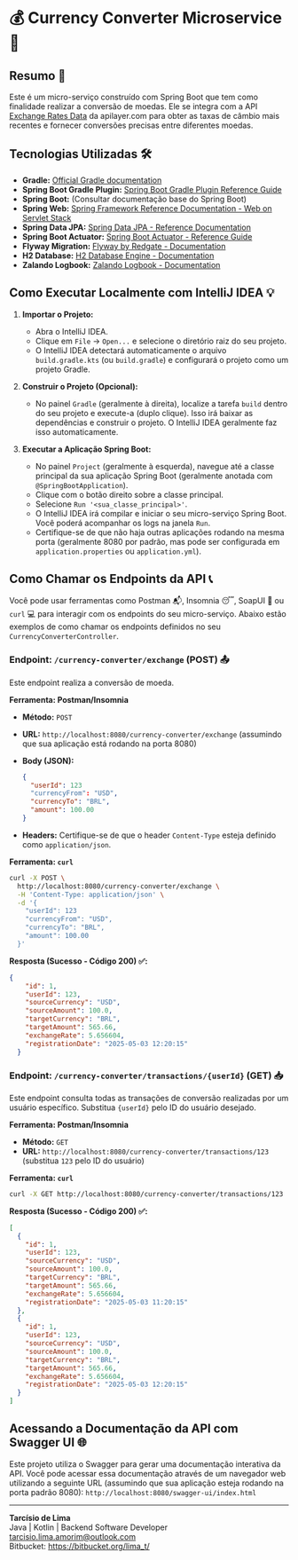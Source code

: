 # 💰 Currency Converter Microservice 🔄

## Resumo 📝

Este é um micro-serviço construído com Spring Boot que tem como finalidade realizar a conversão de moedas. Ele se integra com a API [Exchange Rates Data](https://apilayer.com/marketplace/exchangerates_data-api?utm_source=apilayermarketplace&utm_medium=featured) da apilayer.com para obter as taxas de câmbio mais recentes e fornecer conversões precisas entre diferentes moedas.

## Tecnologias Utilizadas 🛠️

* **Gradle:** [Official Gradle documentation](https://docs.gradle.org/)
* **Spring Boot Gradle Plugin:** [Spring Boot Gradle Plugin Reference Guide](https://docs.spring.io/spring-boot/docs/current/gradle-plugin/reference/htmlsingle/)
* **Spring Boot:** (Consultar documentação base do Spring Boot)
* **Spring Web:** [Spring Framework Reference Documentation - Web on Servlet Stack](https://docs.spring.io/spring-framework/reference/web.html)
* **Spring Data JPA:** [Spring Data JPA - Reference Documentation](https://spring.io/projects/spring-data-jpa)
* **Spring Boot Actuator:** [Spring Boot Actuator - Reference Guide](https://docs.spring.io/spring-boot/docs/current/reference/html/actuator.html)
* **Flyway Migration:** [Flyway by Redgate - Documentation](https://flywaydb.org/documentation/)
* **H2 Database:** [H2 Database Engine - Documentation](https://www.h2database.com/html/index.html)
* **Zalando Logbook:** [Zalando Logbook - Documentation](https://zalando.github.io/logbook/)

## Como Executar Localmente com IntelliJ IDEA 💡

1.  **Importar o Projeto:**
    * Abra o IntelliJ IDEA.
    * Clique em `File` -> `Open...` e selecione o diretório raiz do seu projeto.
    * O IntelliJ IDEA detectará automaticamente o arquivo `build.gradle.kts` (ou `build.gradle`) e configurará o projeto como um projeto Gradle.

2.  **Construir o Projeto (Opcional):**
    * No painel `Gradle` (geralmente à direita), localize a tarefa `build` dentro do seu projeto e execute-a (duplo clique). Isso irá baixar as dependências e construir o projeto. O IntelliJ IDEA geralmente faz isso automaticamente.

3.  **Executar a Aplicação Spring Boot:**
    * No painel `Project` (geralmente à esquerda), navegue até a classe principal da sua aplicação Spring Boot (geralmente anotada com `@SpringBootApplication`).
    * Clique com o botão direito sobre a classe principal.
    * Selecione `Run '<sua_classe_principal>'`.
    * O IntelliJ IDEA irá compilar e iniciar o seu micro-serviço Spring Boot. Você poderá acompanhar os logs na janela `Run`.
    * Certifique-se de que não haja outras aplicações rodando na mesma porta (geralmente 8080 por padrão, mas pode ser configurada em `application.properties` ou `application.yml`).

## Como Chamar os Endpoints da API 📞

Você pode usar ferramentas como Postman 📬, Insomnia 😴, SoapUI 🧼 ou `curl` 💻 para interagir com os endpoints do seu micro-serviço. Abaixo estão exemplos de como chamar os endpoints definidos no seu `CurrencyConverterController`.

### Endpoint: `/currency-converter/exchange` (POST) 📤

Este endpoint realiza a conversão de moeda.

**Ferramenta: Postman/Insomnia**

* **Método:** `POST`
* **URL:** `http://localhost:8080/currency-converter/exchange` (assumindo que sua aplicação está rodando na porta 8080)
* **Body (JSON):**

    ```json
    {
      "userId": 123
      "currencyFrom": "USD",
      "currencyTo": "BRL",
      "amount": 100.00
    }
    ```

* **Headers:** Certifique-se de que o header `Content-Type` esteja definido como `application/json`.

**Ferramenta: `curl`**

```bash
curl -X POST \
  http://localhost:8080/currency-converter/exchange \
  -H 'Content-Type: application/json' \
  -d '{
    "userId": 123
    "currencyFrom": "USD",
    "currencyTo": "BRL",
    "amount": 100.00
  }'
```

**Resposta (Sucesso - Código 200) ✅:**

```json
{
    "id": 1,
    "userId": 123,
    "sourceCurrency": "USD",
    "sourceAmount": 100.0,
    "targetCurrency": "BRL",
    "targetAmount": 565.66,
    "exchangeRate": 5.656604,
    "registrationDate": "2025-05-03 12:20:15"
  }
```

### Endpoint: `/currency-converter/transactions/{userId}` (GET) 📥

Este endpoint consulta todas as transações de conversão realizadas por um usuário específico. Substitua `{userId}` pelo ID do usuário desejado.

**Ferramenta: Postman/Insomnia**

* **Método:** `GET`
* **URL:** `http://localhost:8080/currency-converter/transactions/123` (substitua `123` pelo ID do usuário)

**Ferramenta: `curl`**

```bash
curl -X GET http://localhost:8080/currency-converter/transactions/123
```

**Resposta (Sucesso - Código 200) ✅:**

```json
[
  {
    "id": 1,
    "userId": 123,
    "sourceCurrency": "USD",
    "sourceAmount": 100.0,
    "targetCurrency": "BRL",
    "targetAmount": 565.66,
    "exchangeRate": 5.656604,
    "registrationDate": "2025-05-03 11:20:15"
  },
  {
    "id": 1,
    "userId": 123,
    "sourceCurrency": "USD",
    "sourceAmount": 100.0,
    "targetCurrency": "BRL",
    "targetAmount": 565.66,
    "exchangeRate": 5.656604,
    "registrationDate": "2025-05-03 12:20:15"
  }
]
```

## Acessando a Documentação da API com Swagger UI 🌐

Este projeto utiliza o Swagger para gerar uma documentação interativa da API. Você pode acessar essa documentação através de um navegador web utilizando a seguinte URL (assumindo que sua aplicação esteja rodando na porta padrão 8080): `http://localhost:8080/swagger-ui/index.html`

---
<p align="left">
  <strong>Tarcísio de Lima</strong><br>
  Java | Kotlin | Backend Software Developer<br>
  <a href="mailto:tarcisio.lima.amorim@outlook.com">tarcisio.lima.amorim@outlook.com</a><br>
  Bitbucket: <a href="https://bitbucket.org/lima_t/" target="_blank">https://bitbucket.org/lima_t/</a>
</p>